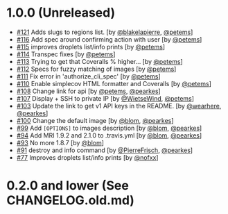 # 1.0.0 (Unreleased)


*   [#121](https://github.com/pearkes/tugboat/pull/121) Adds slugs to regions list. [by [@blakelapierre](https://github.com/blakelapierre), [@petems](https://github.com/petems)]
*   [#116](https://github.com/pearkes/tugboat/pull/116) Add spec around confirming action with user [by [@petems](https://github.com/petems)]
*   [#115](https://github.com/pearkes/tugboat/pull/115) improves droplets list/info prints [by [@petems](https://github.com/petems)]
*   [#114](https://github.com/pearkes/tugboat/pull/114) Transpec fixes [by [@petems](https://github.com/petems)]
*   [#113](https://github.com/pearkes/tugboat/pull/113) Trying to get that Coveralls % higher... [by [@petems](https://github.com/petems)]
*   [#112](https://github.com/pearkes/tugboat/pull/112) Specs for fuzzy matching of images [by [@petems](https://github.com/petems)]
*   [#111](https://github.com/pearkes/tugboat/pull/111) Fix error in 'authorize_cli_spec' [by [@petems](https://github.com/petems)]
*   [#110](https://github.com/pearkes/tugboat/pull/110) Enable simplecov HTML formatter and Coveralls [by [@petems](https://github.com/petems)]
*   [#108](https://github.com/pearkes/tugboat/pull/108) Change link for api [by [@petems](https://github.com/petems), [@pearkes](https://github.com/pearkes)]
*   [#107](https://github.com/pearkes/tugboat/pull/107) Display + SSH to private IP [by [@WietseWind](https://github.com/WietseWind), [@petems](https://github.com/petems)]
*   [#103](https://github.com/pearkes/tugboat/pull/103) Update the link to get v1 API keys in the README. [by [@wearhere](https://github.com/wearhere), [@pearkes](https://github.com/pearkes)]
*   [#100](https://github.com/pearkes/tugboat/pull/100) Change the default image [by [@blom](https://github.com/blom), [@pearkes](https://github.com/pearkes)]
*   [#99](https://github.com/pearkes/tugboat/pull/99) Add `[OPTIONS]` to images description [by [@blom](https://github.com/blom), [@pearkes](https://github.com/pearkes)]
*   [#94](https://github.com/pearkes/tugboat/pull/94) Add MRI 1.9.2 and 2.1.0 to .travis.yml [by [@blom](https://github.com/blom), [@pearkes](https://github.com/pearkes)]
*   [#93](https://github.com/pearkes/tugboat/pull/93) No more 1.8.7 [by [@blom](https://github.com/blom)]
*   [#91](https://github.com/pearkes/tugboat/pull/91) destroy and info command [by [@PierreFrisch](https://github.com/PierreFrisch), [@pearkes](https://github.com/pearkes)]
*   [#77](https://github.com/pearkes/tugboat/pull/77) Improves droplets list/info prints [by [@nofxx](https://github.com/nofxx)]

# 0.2.0 and lower (See CHANGELOG.old.md)

